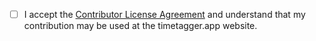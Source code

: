 * [ ] I accept the [Contributor License Agreement](https://github.com/almarklein/timetagger/blob/main/CLA.md) and understand that my contribution may be used at the timetagger.app website.

